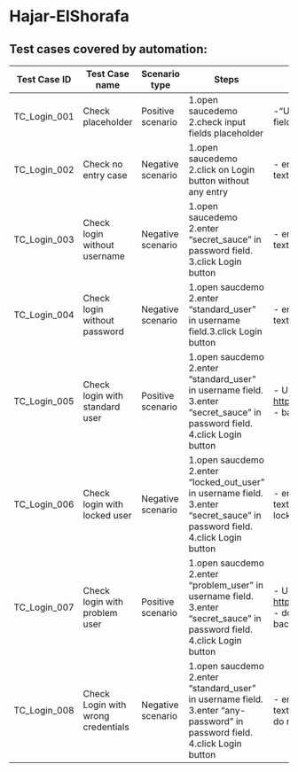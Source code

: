 # Hajar-ElShorafa


## Test cases covered by automation:


| Test Case ID	| Test Case name | Scenario type	| Steps |	Expected result |
| ----------- | ----------- |  ----------- | ----------- |----------- |
|	TC_Login_001	|Check placeholder|	Positive scenario |	1.open saucedemo 2.check input fields placeholder	|-“Username” for the first input field.-“Password” for the first input field.|
|	TC_Login_002	| Check no entry case	|Negative scenario	|1.open saucedemo 2.click on Login button without any entry |	- error icons in the two input fields - error text “Epic sadface:Username is required” |
|	TC_Login_003	|	Check login without username	|Negative scenario	|1.open saucedemo 2.enter “secret_sauce” in password field. 3.click Login button	|- error icons in the two input fields - error text “Epic sadface: Username is required”|
|	TC_Login_004	|	Check login without password	|Negative scenario	|1.open saucdemo 2.enter “standard_user” in username field.3.click Login button|	- error icons in the two input fields - error text “Epic sadface: Password is required”|
|	TC_Login_005	|	Check login with standard user	|Positive scenario	|1.open saucdemo 2.enter “standard_user” in username field. 3.enter “secret_sauce” in password field. 4.click Login button	|- URL changes to https://www.saucedemo.com/inventory.html - backpack product is displyed|
|	TC_Login_006	|Check login with locked user	|Negative scenario	|1.open saucdemo 2.enter “locked_out_user” in username field. 3.enter “secret_sauce” in password field. 4.click Login button	|- error icons in the two input fields - error text “Epic sadface: Sorry, this user has been locked out.”|
|	TC_Login_007	|Check login with problem user|	Positive scenario|	1.open saucdemo 2.enter “problem_user” in username field. 3.enter “secret_sauce” in password field. 4.click Login button	|- URL changes to https://www.saucedemo.com/inventory.html - dog picture is displayed instead of the backpack|
|	TC_Login_008	|Check Login with wrong credentials	|	Negative scenario	|	1.open saucdemo 2.enter “standard_user” in username field. 3.enter “any-password” in password field. 4.click Login button|	- error icons in the two input fields - error text “Epic sadface: Username and password do not match any user in this service”|

